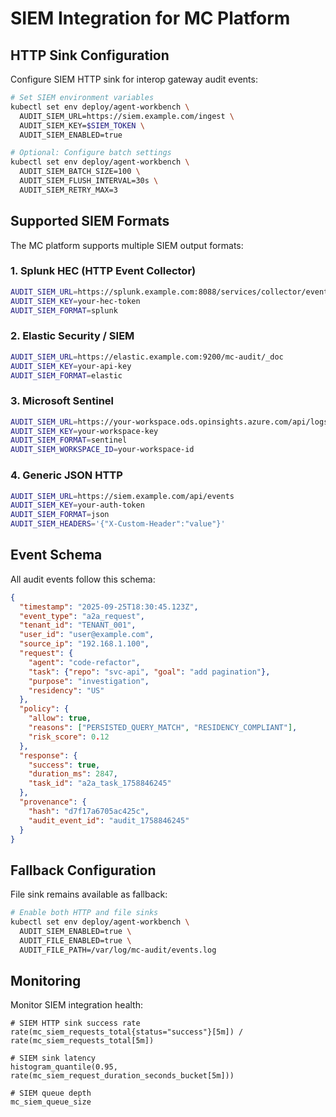 # SIEM Integration for MC Platform

## HTTP Sink Configuration

Configure SIEM HTTP sink for interop gateway audit events:

```bash
# Set SIEM environment variables
kubectl set env deploy/agent-workbench \
  AUDIT_SIEM_URL=https://siem.example.com/ingest \
  AUDIT_SIEM_KEY=$SIEM_TOKEN \
  AUDIT_SIEM_ENABLED=true

# Optional: Configure batch settings
kubectl set env deploy/agent-workbench \
  AUDIT_SIEM_BATCH_SIZE=100 \
  AUDIT_SIEM_FLUSH_INTERVAL=30s \
  AUDIT_SIEM_RETRY_MAX=3
```

## Supported SIEM Formats

The MC platform supports multiple SIEM output formats:

### 1. Splunk HEC (HTTP Event Collector)
```bash
AUDIT_SIEM_URL=https://splunk.example.com:8088/services/collector/event
AUDIT_SIEM_KEY=your-hec-token
AUDIT_SIEM_FORMAT=splunk
```

### 2. Elastic Security / SIEM
```bash
AUDIT_SIEM_URL=https://elastic.example.com:9200/mc-audit/_doc
AUDIT_SIEM_KEY=your-api-key
AUDIT_SIEM_FORMAT=elastic
```

### 3. Microsoft Sentinel
```bash
AUDIT_SIEM_URL=https://your-workspace.ods.opinsights.azure.com/api/logs
AUDIT_SIEM_KEY=your-workspace-key
AUDIT_SIEM_FORMAT=sentinel
AUDIT_SIEM_WORKSPACE_ID=your-workspace-id
```

### 4. Generic JSON HTTP
```bash
AUDIT_SIEM_URL=https://siem.example.com/api/events
AUDIT_SIEM_KEY=your-auth-token
AUDIT_SIEM_FORMAT=json
AUDIT_SIEM_HEADERS='{"X-Custom-Header":"value"}'
```

## Event Schema

All audit events follow this schema:

```json
{
  "timestamp": "2025-09-25T18:30:45.123Z",
  "event_type": "a2a_request",
  "tenant_id": "TENANT_001",
  "user_id": "user@example.com",
  "source_ip": "192.168.1.100",
  "request": {
    "agent": "code-refactor",
    "task": {"repo": "svc-api", "goal": "add pagination"},
    "purpose": "investigation",
    "residency": "US"
  },
  "policy": {
    "allow": true,
    "reasons": ["PERSISTED_QUERY_MATCH", "RESIDENCY_COMPLIANT"],
    "risk_score": 0.12
  },
  "response": {
    "success": true,
    "duration_ms": 2847,
    "task_id": "a2a_task_1758846245"
  },
  "provenance": {
    "hash": "d7f17a6705ac425c",
    "audit_event_id": "audit_1758846245"
  }
}
```

## Fallback Configuration

File sink remains available as fallback:

```bash
# Enable both HTTP and file sinks
kubectl set env deploy/agent-workbench \
  AUDIT_SIEM_ENABLED=true \
  AUDIT_FILE_ENABLED=true \
  AUDIT_FILE_PATH=/var/log/mc-audit/events.log
```

## Monitoring

Monitor SIEM integration health:

```promql
# SIEM HTTP sink success rate
rate(mc_siem_requests_total{status="success"}[5m]) / rate(mc_siem_requests_total[5m])

# SIEM sink latency
histogram_quantile(0.95, rate(mc_siem_request_duration_seconds_bucket[5m]))

# SIEM queue depth
mc_siem_queue_size
```